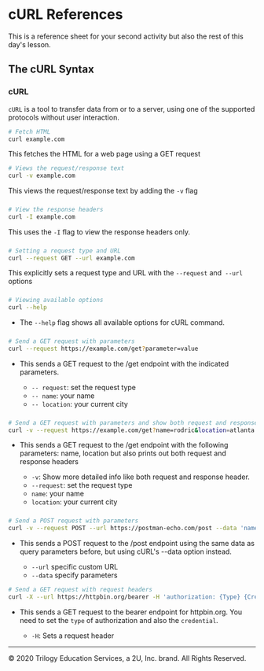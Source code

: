 # cURL References

This is a reference sheet for your second activity but also the rest of this day's lesson.

## The cURL Syntax

### cURL

`cURL` is a tool to transfer data from or to a server, using one of the supported protocols without user interaction.

```bash
# Fetch HTML
curl example.com
```

This fetches the HTML for a web page using a GET request

```bash
# Views the request/response text
curl -v example.com
```

This views the request/response text by adding the `-v` flag


###

```bash
# View the response headers
curl -I example.com
```

This uses the `-I`  flag to view the response headers only.



###

```bash
# Setting a request type and URL
curl --request GET --url example.com
```

This explicitly sets a request type and URL with the `--request` and` --url` options


###

```bash
# Viewing available options
curl --help
```

- The `--help` flag shows all available options for cURL command.

###

```bash
# Send a GET request with parameters
curl --request https://example.com/get?parameter=value
```

- This sends a GET request to the /get endpoint with the indicated parameters. 

  - `-- request`: set the request type
  - `-- name`: your name
  - `-- location`: your current city


###

```bash
# Send a GET request with parameters and show both request and response headers
curl -v --request https://example.com/get?name=rodric&location=atlanta
```

- This sends a GET request to the /get endpoint with the following parameters: name, location but also prints out both request and response headers

  - `-v`: Show more detailed info like both request and response header.
  - `--request`: set the request type
  - `name`: your name
  - `location`: your current city


###

```bash
# Send a POST request with parameters
curl -v --request POST --url https://postman-echo.com/post --data 'name=<yourname>&location=<yourlocation>'
```

- This sends a POST request to the /post endpoint using the same data as query parameters before, but using cURL's --data option instead.

  - `--url` specific custom URL
  - `--data` specify parameters

```bash
# Send a GET request with request headers
curl -X --url https://httpbin.org/bearer -H 'authorization: {Type} {Credential}'
```

- This sends a GET request to the bearer endpoint for httpbin.org. You need to set the `type` of authorization and also the `credential`.

  - `-H`: Sets a request header
    

---

© 2020 Trilogy Education Services, a 2U, Inc. brand. All Rights Reserved.  